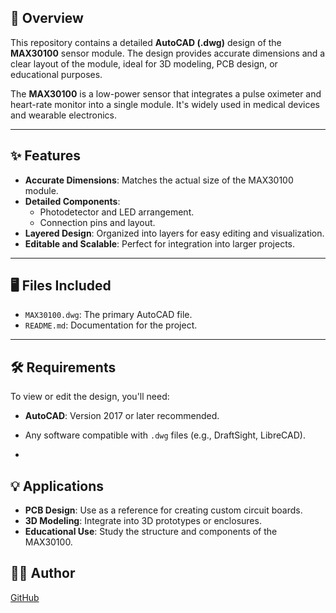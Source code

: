 
## 📖 Overview

This repository contains a detailed **AutoCAD (.dwg)** design of the **MAX30100** sensor module. The design provides accurate dimensions and a clear layout of the module, ideal for 3D modeling, PCB design, or educational purposes. 

The **MAX30100** is a low-power sensor that integrates a pulse oximeter and heart-rate monitor into a single module. It's widely used in medical devices and wearable electronics.

---

## ✨ Features

- **Accurate Dimensions**: Matches the actual size of the MAX30100 module.
- **Detailed Components**:
  - Photodetector and LED arrangement.
  - Connection pins and layout.
- **Layered Design**: Organized into layers for easy editing and visualization.
- **Editable and Scalable**: Perfect for integration into larger projects.
  
---

## 🖥️ Files Included

- `MAX30100.dwg`: The primary AutoCAD file.
- `README.md`: Documentation for the project.

---

## 🛠️ Requirements

To view or edit the design, you'll need: 

- **AutoCAD**: Version 2017 or later recommended.
- Any software compatible with `.dwg` files (e.g., DraftSight, LibreCAD).

-

## 💡 Applications

- **PCB Design**: Use as a reference for creating custom circuit boards.
- **3D Modeling**: Integrate into 3D prototypes or enclosures.
- **Educational Use**: Study the structure and components of the MAX30100.


## 🧑‍💻 Author

  [GitHub](https://github.com/Saatvik-GT)

